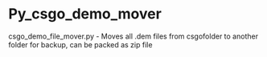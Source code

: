 # Py_csgo_demo_mover
csgo_demo_file_mover.py - Moves all .dem files from csgofolder to another folder for backup, can be packed as zip file

